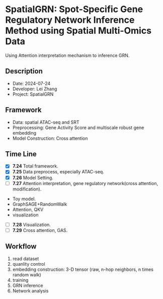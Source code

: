**SpatialGRN**: Spot-Specific Gene Regulatory Network Inference Method using Spatial Multi-Omics Data
===

Using Attention interpretation mechanism to inference GRN.

Description
---

- Date: 2024-07-24
- Developer: Lei Zhang
- Project: SpatialGRN

Framework
---

- Data: spatial ATAC-seq and SRT
- Preprocessing: Gene Activity Score and multiscale robust gene embedding
- Model Construction: Cross attention

Time Line
---

- [x] **7.24** Total framework.
- [x] **7.25** Data preprocess, especially ATAC-seq.
- [x] **7.26** Model Setting.
- [ ] **7.27** Attention interpretation, gene regulatory network(cross attention, modification).
- Toy model.
- GraphSAGE+RandomWalk
- Attention, QKV
- visualization
- [ ] **7.28** Visualization.
- [ ] **7.29** Cross attention, GAS.

Workflow
---

1. read dataset
2. quanlity control
3. embedding construction: 3-D tensor (raw, n-hop neighbors, n times random walk)
4. training
5. GRN inference
6. Network analysis
